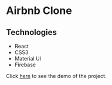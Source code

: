 # Airbnb Clone

## Technologies

* React
* CSS3
* Material UI
* Firebase

Click [here](https://react-airbnb-clone-67a8a.web.app/) to see the demo of the project.
